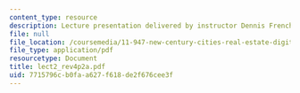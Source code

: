 ```yaml
---
content_type: resource
description: Lecture presentation delivered by instructor Dennis Frenchman.
file: null
file_location: /coursemedia/11-947-new-century-cities-real-estate-digital-technology-and-design-fall-2004/7715796cb0faa627f618de2f676cee3f_lect2_rev4p2a.pdf
file_type: application/pdf
resourcetype: Document
title: lect2_rev4p2a.pdf
uid: 7715796c-b0fa-a627-f618-de2f676cee3f
---
```

